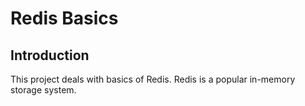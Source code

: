 # Redis Basics
## Introduction
This project deals with basics of Redis. Redis is a popular in-memory storage system.
